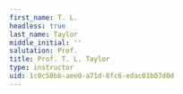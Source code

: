 ```yaml
---
first_name: T. L.
headless: true
last_name: Taylor
middle_initial: ''
salutation: Prof.
title: Prof. T. L. Taylor
type: instructor
uid: 1c8c58bb-aee0-a71d-8fc6-edac01b07d0d
---
```


